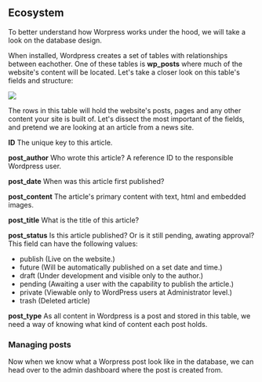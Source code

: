 ## Ecosystem
To better understand how Worpress works under the hood, we will take a look on the database design. 

When installed, Wordpress creates a set of tables with relationships between eachother. One of these tables is **wp_posts** where much of the website's content will be located. Let's take a closer look on this table's fields and structure:

![]({{site.baseurl}}//34.png)

The rows in this table will hold the website's posts, pages and any other content your site is built of. Let's dissect the most important of the fields, and pretend we are looking at an article from a news site.

**ID**
The unique key to this article.

**post_author**
Who wrote this article? A reference ID to the responsible Wordpress user.

**post_date**
When was this article first published?

**post_content**
The article's primary content with text, html and embedded images.

**post_title**
What is the title of this article?

**post_status**
Is this article published? Or is it still pending, awating approval? This field can have the following values:

- publish (Live on the website.)
- future (Will be automatically published on a set date and time.)
- draft (Under development and visible only to the author.)
- pending (Awaiting a user with the capability to publish the article.)
- private (Viewable only to WordPress users at Administrator level.)
- trash (Deleted article)

**post_type**
As all content in Wordpress is a post and stored in this table, we need a way of knowing what kind of content each post holds.

### Managing posts
Now when we know what a Worpress post look like in the database, we can head over to the admin dashboard where the post is created from.



